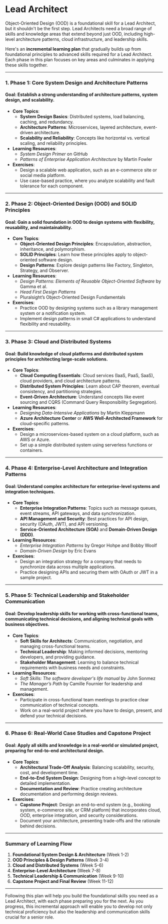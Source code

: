# Lead Architect

Object-Oriented Design (OOD) is a foundational skill for a Lead Architect, but it shouldn't be the first step. Lead Architects need a broad range of skills and knowledge areas that extend beyond just OOD, including high-level architecture patterns, cloud infrastructure, and leadership skills.

Here's an **incremental learning plan** that gradually builds up from foundational principles to advanced skills required for a Lead Architect. Each phase in this plan focuses on key areas and culminates in applying these skills together.

---

### **1. Phase 1: Core System Design and Architecture Patterns**

#### **Goal**: Establish a strong understanding of architecture patterns, system design, and scalability.

- **Core Topics**:
  - **System Design Basics**: Distributed systems, load balancing, caching, and redundancy.
  - **Architecture Patterns**: Microservices, layered architecture, event-driven architecture.
  - **Scalability and Reliability**: Concepts like horizontal vs. vertical scaling, and reliability principles.
- **Learning Resources**:
  - _System Design Primer_ on GitHub
  - _Patterns of Enterprise Application Architecture_ by Martin Fowler
- **Exercises**:
  - Design a scalable web application, such as an e-commerce site or social media platform.
  - Use case-based practice, where you analyze scalability and fault tolerance for each component.

---

### **2. Phase 2: Object-Oriented Design (OOD) and SOLID Principles**

#### **Goal**: Gain a solid foundation in OOD to design systems with flexibility, reusability, and maintainability.

- **Core Topics**:
  - **Object-Oriented Design Principles**: Encapsulation, abstraction, inheritance, and polymorphism.
  - **SOLID Principles**: Learn how these principles apply to object-oriented software design.
  - **Design Patterns**: Explore design patterns like Factory, Singleton, Strategy, and Observer.
- **Learning Resources**:
  - _Design Patterns: Elements of Reusable Object-Oriented Software_ by Gamma et al.
  - _Head First Design Patterns_
  - Pluralsight’s Object-Oriented Design Fundamentals
- **Exercises**:
  - Practice OOD by designing systems such as a library management system or a notification system.
  - Implement design patterns in small C# applications to understand flexibility and reusability.

---

### **3. Phase 3: Cloud and Distributed Systems**

#### **Goal**: Build knowledge of cloud platforms and distributed system principles for architecting large-scale solutions.

- **Core Topics**:
  - **Cloud Computing Essentials**: Cloud services (IaaS, PaaS, SaaS), cloud providers, and cloud architecture patterns.
  - **Distributed System Principles**: Learn about CAP theorem, eventual consistency, and partitioning strategies.
  - **Event-Driven Architecture**: Understand concepts like event sourcing and CQRS (Command Query Responsibility Segregation).
- **Learning Resources**:
  - _Designing Data-Intensive Applications_ by Martin Kleppmann
  - **Azure Architecture Center** or **AWS Well-Architected Framework** for cloud-specific patterns.
- **Exercises**:
  - Design a microservices-based system on a cloud platform, such as AWS or Azure.
  - Set up a simple distributed system using serverless functions or containers.

---

### **4. Phase 4: Enterprise-Level Architecture and Integration Patterns**

#### **Goal**: Understand complex architecture for enterprise-level systems and integration techniques.

- **Core Topics**:
  - **Enterprise Integration Patterns**: Topics such as message queues, event streams, API gateways, and data synchronization.
  - **API Management and Security**: Best practices for API design, security (OAuth, JWT), and API versioning.
  - **Service-Oriented Architecture (SOA)** and **Domain-Driven Design (DDD)**.
- **Learning Resources**:
  - _Enterprise Integration Patterns_ by Gregor Hohpe and Bobby Woolf
  - _Domain-Driven Design_ by Eric Evans
- **Exercises**:
  - Design an integration strategy for a company that needs to synchronize data across multiple applications.
  - Practice designing APIs and securing them with OAuth or JWT in a sample project.

---

### **5. Phase 5: Technical Leadership and Stakeholder Communication**

#### **Goal**: Develop leadership skills for working with cross-functional teams, communicating technical decisions, and aligning technical goals with business objectives.

- **Core Topics**:
  - **Soft Skills for Architects**: Communication, negotiation, and managing cross-functional teams.
  - **Technical Leadership**: Making informed decisions, mentoring developers, and providing guidance.
  - **Stakeholder Management**: Learning to balance technical requirements with business needs and constraints.
- **Learning Resources**:
  - _Soft Skills: The software developer's life manual_ by John Sonmez
  - _The Manager’s Path_ by Camille Fournier for leadership and management.
- **Exercises**:
  - Participate in cross-functional team meetings to practice clear communication of technical concepts.
  - Work on a real-world project where you have to design, present, and defend your technical decisions.

---

### **6. Phase 6: Real-World Case Studies and Capstone Project**

#### **Goal**: Apply all skills and knowledge in a real-world or simulated project, preparing for end-to-end architectural design.

- **Core Topics**:
  - **Architectural Trade-Off Analysis**: Balancing scalability, security, cost, and development time.
  - **End-to-End System Design**: Designing from a high-level concept to detailed implementation.
  - **Documentation and Review**: Practice creating architecture documentation and performing design reviews.
- **Exercises**:
  - **Capstone Project**: Design an end-to-end system (e.g., booking system, e-commerce site, or CRM platform) that incorporates cloud, OOD, enterprise integration, and security considerations.
  - Document your architecture, presenting trade-offs and the rationale behind decisions.

---

### **Summary of Learning Flow**

1. **Foundational System Design & Architecture** (Week 1-2)
2. **OOD Principles & Design Patterns** (Week 3-4)
3. **Cloud and Distributed Systems** (Week 5-6)
4. **Enterprise-Level Architecture** (Week 7-8)
5. **Technical Leadership & Communication** (Week 9-10)
6. **Capstone Project and Final Review** (Week 11-12)

---

Following this plan will help you build the foundational skills you need as a Lead Architect, with each phase preparing you for the next. As you progress, this incremental approach will enable you to develop not only technical proficiency but also the leadership and communication skills crucial for a senior role.
